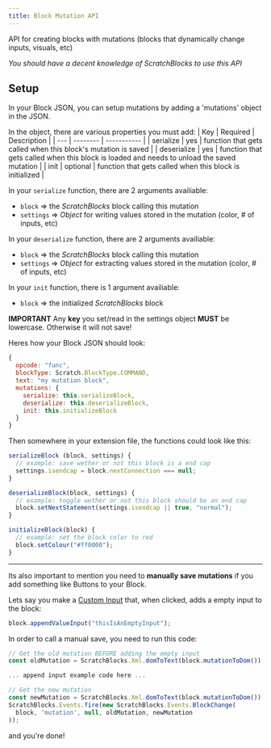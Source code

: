 ```yaml
---
title: Block Mutation API
---
```


API for creating blocks with mutations (blocks that dynamically change inputs, visuals, etc)

*You should have a decent knowledge of ScratchBlocks to use this API*

## Setup
In your Block JSON, you can setup mutations by adding a 'mutations' object in the JSON.

In the object, there are various properties you must add:
| Key | Required | Description |
| --- | -------- | ----------- |
| serialize | yes | function that gets called when this block's mutation is saved |
| deserialize | yes | function that gets called when this block is loaded and needs to unload the saved mutation |
| init | optional | function that gets called when this block is initialized |

In your `serialize` function, there are 2 arguments availiable:
- `block` => the *ScratchBlocks* block calling this mutation
- `settings` => *Object* for writing values stored in the mutation (color, # of inputs, etc)

In your `deserialize` function, there are 2 arguments availiable:
- `block` => the *ScratchBlocks* block calling this mutation
- `settings` => *Object* for extracting values stored in the mutation (color, # of inputs, etc)

In your `init` function, there is 1 argument availiable:
- `block` => the initialized *ScratchBlocks* block

**IMPORTANT** Any **key** you set/read in the settings object **MUST** be lowercase. Otherwise it will not save!

Heres how your Block JSON should look:
```js
{
  opcode: "func",
  blockType: Scratch.BlockType.COMMAND,
  text: "my mutation block",
  mutations: {
    serialize: this.serializeBlock,
    deserialize: this.deserializeBlock,
    init: this.initializeBlock
  }
}
```

Then somewhere in your extension file, the functions could look like this:

```js
serializeBlock (block, settings) {
  // example: save wether or not this block is a end cap 
  settings.isendcap = block.nextConnection === null;
}

deserializeBlock(block, settings) {
  // example: toggle wether or not this block should be an end cap 
  block.setNextStatement(settings.isendcap || true, "normal");
}

initializeBlock(block) {
  // example: set the block color to red
  block.setColour("#ff0000");
}
```

---

Its also important to mention you need to **manually save mutations** if you add something like Buttons to your Block.

Lets say you make a [Custom Input](https://docs.penguinmod.com/development/extensions/api/custom-inputs) that, when clicked, adds a empty input to the block:
```js
block.appendValueInput("thisIsAnEmptyInput");
```

In order to call a manual save, you need to run this code:
```js
// Get the old mutation BEFORE adding the empty input
const oldMutation = ScratchBlocks.Xml.domToText(block.mutationToDom());

... append input example code here ...

// Get the new mutation
const newMutation = ScratchBlocks.Xml.domToText(block.mutationToDom());
ScratchBlocks.Events.fire(new ScratchBlocks.Events.BlockChange(
  block, 'mutation', null, oldMutation, newMutation
));
```

and you're done!
